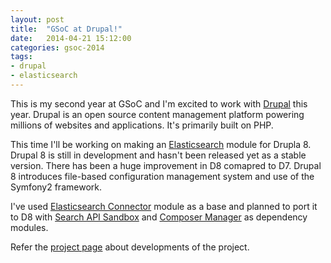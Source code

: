 ```yaml
---
layout: post
title:  "GSoC at Drupal!"
date:   2014-04-21 15:12:00
categories: gsoc-2014
tags: 
- drupal
- elasticsearch
---
```

This is my second year at GSoC and I'm excited to work with [Drupal][drupal] this year. Drupal is an open source content management platform powering millions of websites and applications. It's primarily built on PHP.

This time I'll be working on making an [Elasticsearch][elasticsearch] module for Drupla 8. Drupal 8 is still in development and hasn't been released yet as a stable version. There has been a huge improvement in D8 comapred to D7. Drupal 8 introduces file-based configuration management system and use of the Symfony2 framework.

I've used [Elasticsearch Connector][elasticsearch-connector] module as a base and planned to port it to D8 with [Search API Sandbox][search-api] and [Composer Manager][composer-manager] as dependency modules.

Refer the [project page][project-page] about developments of the project.

[drupal]: https://moodle.org/
[elasticsearch]: http://www.elasticsearch.org/
[elasticsearch-connector]: https://www.drupal.org/project/elasticsearch_connector
[search-api]: https://www.drupal.org/sandbox/daeron/2091893
[project-page]: https://www.drupal.org/sandbox/prateeksachan/2275583
[composer-manager]: https://www.drupal.org/project/composer_manager